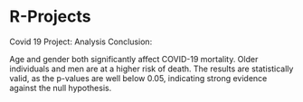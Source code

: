 # R-Projects

Covid 19 Project:
Analysis Conclusion:

Age and gender both significantly affect COVID-19 mortality.
Older individuals and men are at a higher risk of death.
The results are statistically valid, as the p-values are well below 0.05, indicating strong evidence against the null hypothesis.
